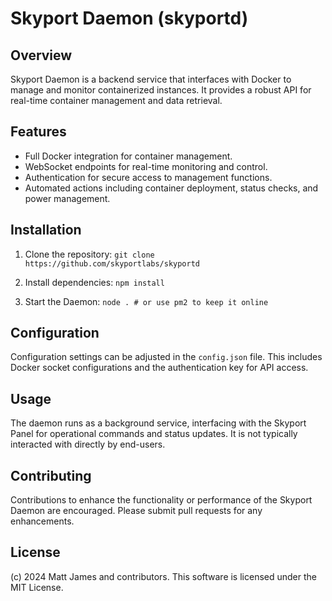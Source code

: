 # Skyport Daemon (skyportd)

## Overview
Skyport Daemon is a backend service that interfaces with Docker to manage and monitor containerized instances. It provides a robust API for real-time container management and data retrieval.

## Features
- Full Docker integration for container management.
- WebSocket endpoints for real-time monitoring and control.
- Authentication for secure access to management functions.
- Automated actions including container deployment, status checks, and power management.

## Installation
1. Clone the repository:
`git clone https://github.com/skyportlabs/skyportd`

2. Install dependencies:
`npm install`

3. Start the Daemon:
`node . # or use pm2 to keep it online`

## Configuration
Configuration settings can be adjusted in the `config.json` file. This includes Docker socket configurations and the authentication key for API access.

## Usage
The daemon runs as a background service, interfacing with the Skyport Panel for operational commands and status updates. It is not typically interacted with directly by end-users.

## Contributing
Contributions to enhance the functionality or performance of the Skyport Daemon are encouraged. Please submit pull requests for any enhancements.

## License
(c) 2024 Matt James and contributors. This software is licensed under the MIT License.
